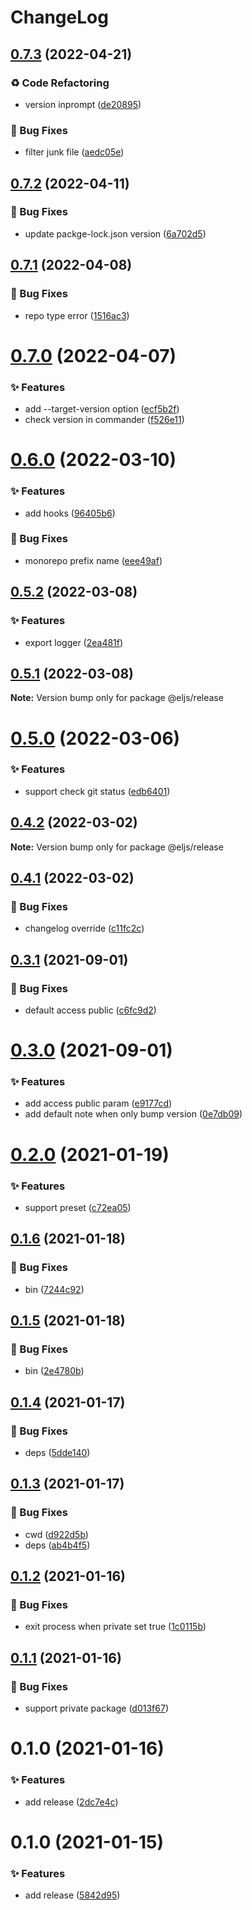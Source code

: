 # ChangeLog 

## [0.7.3](https://github.com/chnliquan/release/compare/v0.7.2...v0.7.3) (2022-04-21)


### ♻ Code Refactoring

* version inprompt ([de20895](https://github.com/chnliquan/release/commit/de20895696be730323e05dc64921123201100ac4))


### 🐛 Bug Fixes

* filter junk file ([aedc05e](https://github.com/chnliquan/release/commit/aedc05e02839eacdb30fca915aaf7d7ac2e2d982))



 

## [0.7.2](https://github.com/chnliquan/release/compare/v0.7.1...v0.7.2) (2022-04-11)


### 🐛 Bug Fixes

* update packge-lock.json version ([6a702d5](https://github.com/chnliquan/release/commit/6a702d53598083364d8dda5b0cf37012d66fe041))



 

## [0.7.1](https://github.com/chnliquan/release/compare/v0.7.0...v0.7.1) (2022-04-08)


### 🐛 Bug Fixes

* repo type error ([1516ac3](https://github.com/chnliquan/release/commit/1516ac3181ef9723b5fc915df107b59153b77b60))



 

# [0.7.0](https://github.com/chnliquan/release/compare/v0.6.0...v0.7.0) (2022-04-07)


### ✨ Features

* add --target-version option ([ecf5b2f](https://github.com/chnliquan/release/commit/ecf5b2fd03ead37c21c912dbc21e88c9856f3c7a))
* check version in commander ([f526e11](https://github.com/chnliquan/release/commit/f526e11b0d56af0441a222e38e0978f4abc6b1c6))



 

# [0.6.0](https://github.com/chnliquan/release/compare/v0.5.2...v0.6.0) (2022-03-10)


### ✨ Features

* add hooks ([96405b6](https://github.com/chnliquan/release/commit/96405b6f9563c04af92ddde076efcf8ac90a5d86))


### 🐛 Bug Fixes

* monorepo prefix name ([eee49af](https://github.com/chnliquan/release/commit/eee49afd9a823663b1fcccfc7c843146ad719694))



 

## [0.5.2](https://github.com/chnliquan/release/compare/v0.5.1...v0.5.2) (2022-03-08)


### ✨ Features

* export logger ([2ea481f](https://github.com/chnliquan/release/commit/2ea481f0862ca326f433432277f59b5e96df4c6c))



 

## [0.5.1](https://github.com/chnliquan/release/compare/v0.5.0...v0.5.1) (2022-03-08)

**Note:** Version bump only for package @eljs/release 

# [0.5.0](https://github.com/chnliquan/release/compare/v0.4.2...v0.5.0) (2022-03-06)


### ✨ Features

* support check git status ([edb6401](https://github.com/chnliquan/release/commit/edb640192304f2321b2fab36c39e912c1c5cb074))



 

## [0.4.2](https://github.com/chnliquan/release/compare/v0.4.1...v0.4.2) (2022-03-02)

**Note:** Version bump only for package @eljs/release 

## [0.4.1](https://github.com/chnliquan/release/compare/v0.4.0...v0.4.1) (2022-03-02)


### 🐛 Bug Fixes

* changelog override ([c11fc2c](https://github.com/chnliquan/release/commit/c11fc2c2ab7f28b8ca3551bd0e7387be8ec196de))



 

## [0.3.1](https://github.com/chnliquan/release/compare/v0.3.0...v0.3.1) (2021-09-01)


### 🐛 Bug Fixes

* default access public ([c6fc9d2](https://github.com/chnliquan/release/commit/c6fc9d2ecb0baf8172a7999173858a4742ca2a6d))



 

# [0.3.0](https://github.com/chnliquan/release/compare/v0.2.0...v0.3.0) (2021-09-01)


### ✨ Features

* add access public param ([e9177cd](https://github.com/chnliquan/release/commit/e9177cd02601c9b5eb64b3ad90cbd10da050a2ec))
* add default note when only bump version ([0e7db09](https://github.com/chnliquan/release/commit/0e7db0966bade76d0de2a219601bd99c1ddb7b7d))



 

# [0.2.0](https://github.com/chnliquan/release/compare/v0.1.6...v0.2.0) (2021-01-19)


### ✨ Features

* support preset ([c72ea05](https://github.com/chnliquan/release/commit/c72ea05a7025e29fd0fa2942dfe547a9a49638cd))



 

## [0.1.6](https://github.com/chnliquan/release/compare/v0.1.5...v0.1.6) (2021-01-18)


### 🐛 Bug Fixes

* bin ([7244c92](https://github.com/chnliquan/release/commit/7244c92ec1211e572f0cf6abd014570b14015802))



 

## [0.1.5](https://github.com/chnliquan/release/compare/v0.1.4...v0.1.5) (2021-01-18)


### 🐛 Bug Fixes

* bin ([2e4780b](https://github.com/chnliquan/release/commit/2e4780b860323f18ee464f69132eaeaa2fe3b4b1))



 

## [0.1.4](https://github.com/chnliquan/release/compare/v0.1.3...v0.1.4) (2021-01-17)


### 🐛 Bug Fixes

* deps ([5dde140](https://github.com/chnliquan/release/commit/5dde1403303faa63833fce507589423faade1f25))



 

## [0.1.3](https://github.com/chnliquan/release/compare/v0.1.2...v0.1.3) (2021-01-17)


### 🐛 Bug Fixes

* cwd ([d922d5b](https://github.com/chnliquan/release/commit/d922d5b27c0c66fde9ae1401f509695a44cc753e))
* deps ([ab4b4f5](https://github.com/chnliquan/release/commit/ab4b4f5c2039aa7048d966271db3230f27d93663))



 

## [0.1.2](https://github.com/chnliquan/release/compare/v0.1.1...v0.1.2) (2021-01-16)


### 🐛 Bug Fixes

* exit process when private set true ([1c0115b](https://github.com/chnliquan/release/commit/1c0115bca8bab87569cfc2743eecaf3e7063549d))



 

## [0.1.1](https://github.com/chnliquan/release-npm/compare/v0.1.0...v0.1.1) (2021-01-16)


### 🐛 Bug Fixes

* support private package ([d013f67](https://github.com/chnliquan/release-npm/commit/d013f679058395e5721dbdd2230f99281467511f))



 

# 0.1.0 (2021-01-16)


### ✨ Features

* add release ([2dc7e4c](https://github.com/chnliquan/release-npm/commit/2dc7e4c75b010dc1948c8d813c741c2a63fbfe05))



 

# 0.1.0 (2021-01-15)


### ✨ Features

* add release ([5842d95](https://github.com/chnliquan/release-npm/commit/5842d95ab86a736b9bb38a5cffb2817ff331a0bf))